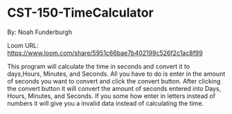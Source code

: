 # CST-150-TimeCalculator
By: Noah Funderburgh

Loom URL: https://www.loom.com/share/5951c66bae7b402199c526f2c1ac8f99


This program will calculate the time in seconds and convert it to days,Hours, Minutes, and
Seconds. All you have to do is enter in the amount of seconds you want to convert and
click the convert button. After clicking the convert button it will convert the amount of seconds
entered into Days, Hours, Minutes, and Seconds. If you some how enter in letters instead of numbers
it will give you a invalid data instead of calculating the time.